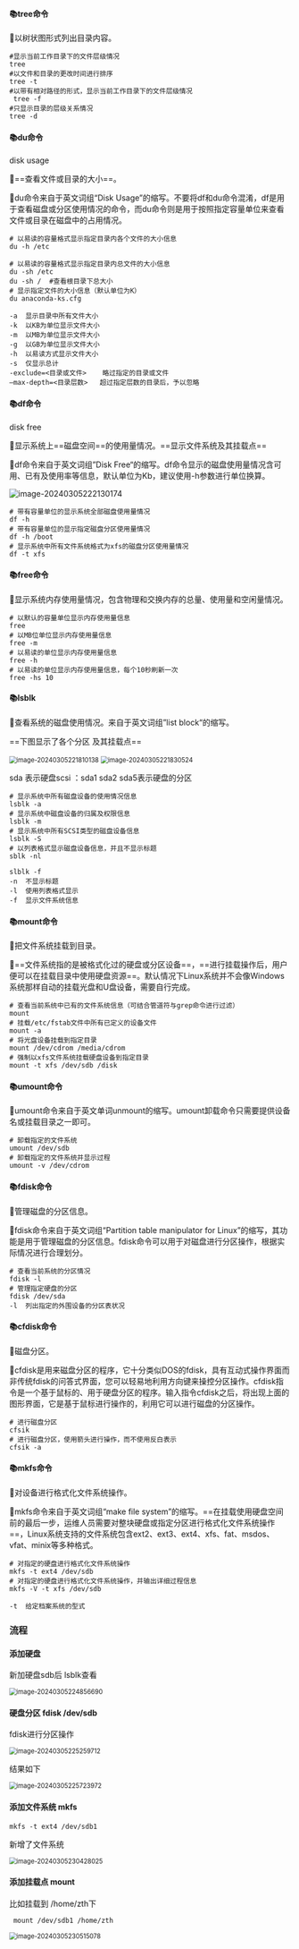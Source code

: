 #### 📚tree命令

📔以树状图形式列出目录内容。

```shell
#显示当前工作目录下的文件层级情况
tree
#以文件和目录的更改时间进行排序
tree -t
#以带有相对路径的形式，显示当前工作目录下的文件层级情况
 tree -f
#只显示目录的层级关系情况
tree -d
```

#### 📚du命令

disk usage

📔==查看文件或目录的大小==。

🔖du命令来自于英文词组“Disk Usage”的缩写。不要将df和du命令混淆，df是用于查看磁盘或分区使用情况的命令，而du命令则是用于按照指定容量单位来查看文件或目录在磁盘中的占用情况。

```shell
# 以易读的容量格式显示指定目录内各个文件的大小信息
du -h /etc

# 以易读的容量格式显示指定目录内总文件的大小信息
du -sh /etc 
du -sh /  #查看根目录下总大小
# 显示指定文件的大小信息（默认单位为K）
du anaconda-ks.cfg 

-a	显示目录中所有文件大小
-k	以KB为单位显示文件大小
-m	以MB为单位显示文件大小
-g	以GB为单位显示文件大小
-h	以易读方式显示文件大小
-s	仅显示总计
-exclude=<目录或文件>	略过指定的目录或文件
–max-depth=<目录层数>	超过指定层数的目录后，予以忽略
```

#### 📚df命令

disk free

📔显示系统上==磁盘空间==的使用量情况。==显示文件系统及其挂载点==

🔖df命令来自于英文词组”Disk Free“的缩写。df命令显示的磁盘使用量情况含可用、已有及使用率等信息，默认单位为Kb，建议使用-h参数进行单位换算。

![image-20240305222130174](./image/image_8%EF%BC%8C%E7%A3%81%E7%9B%98%E7%AE%A1%E7%90%86/image-20240305222130174.png)

```shell
# 带有容量单位的显示系统全部磁盘使用量情况
df -h
# 带有容量单位的显示指定磁盘分区使用量情况
df -h /boot
# 显示系统中所有文件系统格式为xfs的磁盘分区使用量情况
df -t xfs
```

#### 📚free命令

📔显示系统内存使用量情况，包含物理和交换内存的总量、使用量和空闲量情况。

```shell
# 以默认的容量单位显示内存使用量信息
free
# 以MB位单位显示内存使用量信息
free -m
# 以易读的单位显示内存使用量信息
free -h
# 以易读的单位显示内存使用量信息，每个10秒刷新一次
free -hs 10
```

#### 📚lsblk

📔查看系统的磁盘使用情况。来自于英文词组”list block“的缩写。

==下图显示了各个分区 及其挂载点==

<img src="./image/image_8%EF%BC%8C%E7%A3%81%E7%9B%98%E7%AE%A1%E7%90%86/image-20240305221810138.png" alt="image-20240305221810138" style="zoom:80%;" />

<img src="./image/image_8%EF%BC%8C%E7%A3%81%E7%9B%98%E7%AE%A1%E7%90%86/image-20240305221830524.png" alt="image-20240305221830524" style="zoom:80%;" />

sda 表示硬盘scsi  ：sda1 sda2 sda5表示硬盘的分区

```shell
# 显示系统中所有磁盘设备的使用情况信息
lsblk -a
# 显示系统中磁盘设备的归属及权限信息
lsblk -m
# 显示系统中所有SCSI类型的磁盘设备信息
lsblk -S
# 以列表格式显示磁盘设备信息，并且不显示标题
sblk -nl

slblk -f
-n	不显示标题
-l	使用列表格式显示
-f	显示文件系统信息
```

#### 📚mount命令

📔把文件系统挂载到目录。

🔖==文件系统指的是被格式化过的硬盘或分区设备==，==进行挂载操作后，用户便可以在挂载目录中使用硬盘资源==。默认情况下Linux系统并不会像Windows系统那样自动的挂载光盘和U盘设备，需要自行完成。

```SHELL
# 查看当前系统中已有的文件系统信息（可结合管道符与grep命令进行过滤）
mount 
# 挂载/etc/fstab文件中所有已定义的设备文件
mount -a
# 将光盘设备挂载到指定目录
mount /dev/cdrom /media/cdrom
# 强制以xfs文件系统挂载硬盘设备到指定目录
mount -t xfs /dev/sdb /disk
```

#### 📚umount命令

🔖umount命令来自于英文单词unmount的缩写。umount卸载命令只需要提供设备名或挂载目录之一即可。

```
# 卸载指定的文件系统
umount /dev/sdb
# 卸载指定的文件系统并显示过程
umount -v /dev/cdrom
```

#### 📚fdisk命令

📔管理磁盘的分区信息。

🔖fdisk命令来自于英文词组“Partition table manipulator for Linux”的缩写，其功能是用于管理磁盘的分区信息。fdisk命令可以用于对磁盘进行分区操作，根据实际情况进行合理划分。

```
# 查看当前系统的分区情况
fdisk -l
# 管理指定硬盘的分区
fdisk /dev/sda
-l	列出指定的外围设备的分区表状况
```

#### 📚cfdisk命令
📔磁盘分区。

🔖cfdisk是用来磁盘分区的程序，它十分类似DOS的fdisk，具有互动式操作界面而非传统fdisk的问答式界面，您可以轻易地利用方向键来操控分区操作。cfdisk指令是一个基于鼠标的、用于硬盘分区的程序。输入指令cfdisk之后，将出现上面的图形界面，它是基于鼠标进行操作的，利用它可以进行磁盘的分区操作。
```
# 进行磁盘分区
cfsik 
# 进行磁盘分区，使用箭头进行操作，而不使用反白表示
cfsik -a
```

#### 📚mkfs命令
📔对设备进行格式化文件系统操作。

🔖mkfs命令来自于英文词组“make file system”的缩写。==在挂载使用硬盘空间前的最后一步，运维人员需要对整块硬盘或指定分区进行格式化文件系统操作==，Linux系统支持的文件系统包含ext2、ext3、ext4、xfs、fat、msdos、vfat、minix等多种格式。
```shell
# 对指定的硬盘进行格式化文件系统操作
mkfs -t ext4 /dev/sdb
# 对指定的硬盘进行格式化文件系统操作，并输出详细过程信息
mkfs -V -t xfs /dev/sdb

-t	给定档案系统的型式
```

### 流程

#### 添加硬盘

新加硬盘sdb后     lsblk查看

<img src="./image/image_8%EF%BC%8C%E7%A3%81%E7%9B%98%E7%AE%A1%E7%90%86/image-20240305224856690.png" alt="image-20240305224856690" style="zoom:80%;" />

#### 硬盘分区 fdisk  /dev/sdb

fdisk进行分区操作

<img src="./image/image_8%EF%BC%8C%E7%A3%81%E7%9B%98%E7%AE%A1%E7%90%86/image-20240305225259712.png" alt="image-20240305225259712" style="zoom:80%;" />

结果如下

<img src="./image/image_8%EF%BC%8C%E7%A3%81%E7%9B%98%E7%AE%A1%E7%90%86/image-20240305225723972.png" alt="image-20240305225723972" style="zoom:80%;" />

#### 添加文件系统 mkfs

`mkfs -t ext4 /dev/sdb1  `

新增了文件系统

<img src="./image/image_8%EF%BC%8C%E7%A3%81%E7%9B%98%E7%AE%A1%E7%90%86/image-20240305230428025.png" alt="image-20240305230428025" style="zoom:80%;" />

#### 添加挂载点 mount

比如挂载到 /home/zth下

` mount /dev/sdb1 /home/zth`

<img src="./image/image_8%EF%BC%8C%E7%A3%81%E7%9B%98%E7%AE%A1%E7%90%86/image-20240305230515078.png" alt="image-20240305230515078" style="zoom:80%;" />

